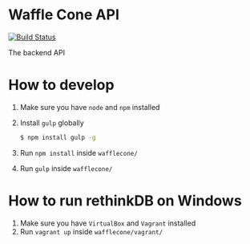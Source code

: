# Waffle Cone API
[![Build Status](https://travis-ci.org/FroYoInc/wafflecone.svg?branch=develop)](https://travis-ci.org/FroYoInc/wafflecone)

The backend API

# How to develop
1. Make sure you have `node` and `npm` installed
2. Install `gulp` globally

   ```sh
   $ npm install gulp -g
   ```
3. Run `npm install` inside `wafflecone/`
4. Run `gulp` inside `wafflecone/`

# How to run rethinkDB on Windows
1. Make sure you have `VirtualBox` and `Vagrant` installed
2. Run `vagrant up` inside `wafflecone/vagrant/`